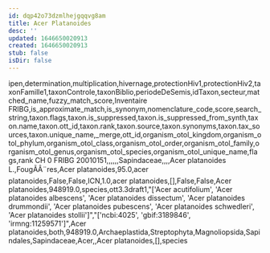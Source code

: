 ```yaml
---
id: dqp42o73dzmlhejgqqvg8am
title: Acer Platanoides
desc: ''
updated: 1646650020913
created: 1646650020913
stub: false
isDir: false
---
```

ipen,determination,multiplication,hivernage,protectionHiv1,protectionHiv2,taxonFamille1,taxonControle,taxonBiblio,periodeDeSemis,idTaxon,secteur,matched_name,fuzzy_match_score,Inventaire FRIBG,is_approximate_match,is_synonym,nomenclature_code,score,search_string,taxon.flags,taxon.is_suppressed,taxon.is_suppressed_from_synth,taxon.name,taxon.ott_id,taxon.rank,taxon.source,taxon.synonyms,taxon.tax_sources,taxon.unique_name,_merge,ott_id,organism_otol_kingdom,organism_otol_phylum,organism_otol_class,organism_otol_order,organism_otol_family,organism_otol_genus,organism_otol_species,organism_otol_unique_name,flags,rank
CH 0 FRIBG 20010151,,,,,,Sapindaceae,,,,Acer platanoides L.,FougÃÂ¨res,Acer platanoides,95.0,acer platanoides,False,False,ICN,1.0,acer platanoides,[],False,False,Acer platanoides,948919.0,species,ott3.3draft1,"['Acer acutifolium', 'Acer platanoides albescens', 'Acer platanoides dissectum', 'Acer platanoides drummondii', 'Acer platanoides pubescens', 'Acer platanoides schwedleri', 'Acer platanoides stollii']","['ncbi:4025', 'gbif:3189846', 'irmng:11259571']",Acer platanoides,both,948919.0,Archaeplastida,Streptophyta,Magnoliopsida,Sapindales,Sapindaceae,Acer,,Acer platanoides,[],species
